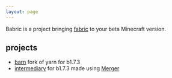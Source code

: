 ```yaml
---
layout: page
---
```


Babric is a project bringing [fabric](https://fabricmc.net/) to your beta Minecraft version.

## projects

- [barn](https://github.com/babric/barn) fork of yarn for b1.7.3
- [intermediary](https://github.com/babric/intermediary) for b1.7.3 made using [Merger](https://github.com/Chocohead/Merger)
